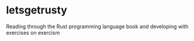 # letsgetrusty
Reading through the Rust programming language book and developing with exercises on exercism